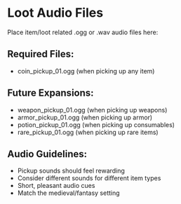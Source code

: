 # Loot Audio Files

Place item/loot related .ogg or .wav audio files here:

## Required Files:
- coin_pickup_01.ogg (when picking up any item)

## Future Expansions:
- weapon_pickup_01.ogg (when picking up weapons)
- armor_pickup_01.ogg (when picking up armor)
- potion_pickup_01.ogg (when picking up consumables)
- rare_pickup_01.ogg (when picking up rare items)

## Audio Guidelines:
- Pickup sounds should feel rewarding
- Consider different sounds for different item types
- Short, pleasant audio cues
- Match the medieval/fantasy setting
